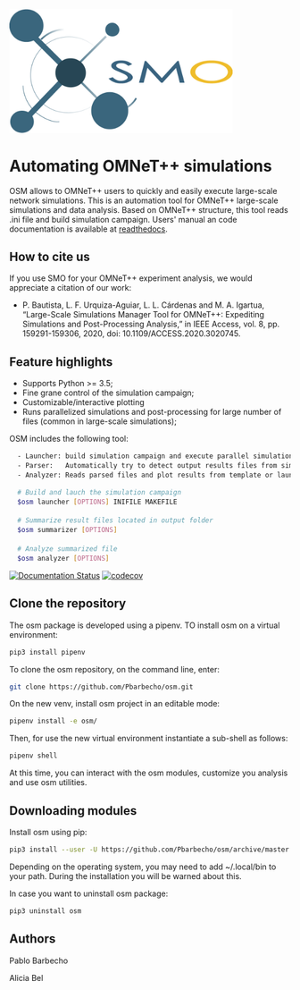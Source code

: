 <p align="left">
  <img src="doc/logo.png" width="400">
</p>

# Automating OMNeT++ simulations #

OSM allows to OMNeT++ users to quickly and easily execute large-scale network simulations. 
This is an automation tool for OMNeT++ large-scale simulations and data analysis.
Based on OMNeT++ structure, this tool reads .ini file and build simulation campaign.
Users' manual an code documentation is available at [readthedocs][rtd].
 
How to cite us 
--------------

If you use SMO for your OMNeT++ experiment analysis, we would appreciate a citation of our work:

* P. Bautista, L. F. Urquiza-Aguiar, L. L. Cárdenas and M. A. Igartua, “Large-Scale Simulations Manager Tool for OMNeT++: Expediting Simulations and Post-Processing Analysis,” in IEEE Access, vol. 8, pp. 159291-159306, 2020, doi: 10.1109/ACCESS.2020.3020745.


Feature highlights 
------------------

* Supports Python >= 3.5;
* Fine grane control of the simulation campaign;
* Customizable/interactive plotting
* Runs parallelized simulations and post-processing for large number of files (common in large-scale simulations);



OSM includes the following tool:    
```bash
  - Launcher: build simulation campaign and execute parallel simulations in batches.
  - Parser:   Automatically try to detect output results files from simulation campaign (.vec,.sca, custom format) and convert those to an unique output file. 
  - Analyzer: Reads parsed files and plot results from template or launch an interactive plot in a web browser (pyvot tables). 
```

```bash
  # Build and lauch the simulation campaign
  $osm launcher [OPTIONS] INIFILE MAKEFILE

  # Summarize result files located in output folder
  $osm summarizer [OPTIONS] 

  # Analyze summarized file 
  $osm analyzer [OPTIONS] 
```

[![Documentation Status](https://readthedocs.org/projects/osm/badge/?version=latest)](https://osm.readthedocs.io/en/latest/?badge=latest)
[![codecov](https://codecov.io/gh/Pbarbecho/osm/branch/master/graph/badge.svg)](https://codecov.io/gh/Pbarbecho/osm)


## Clone the repository ##
The osm package is developed using a pipenv. TO install osm on a virtual environment:
```bash
pip3 install pipenv
```

To clone the osm repository, on the command line, enter:
```bash
git clone https://github.com/Pbarbecho/osm.git
```
On the new venv, install osm project in an editable mode:

```bash
pipenv install -e osm/
```

Then, for use the new virtual environment instantiate a sub-shell as follows:

```bash
pipenv shell
```

At this time, you can interact with the osm modules, customize you analysis and use osm utilities. 

## Downloading modules ##

Install osm using pip:
```bash
pip3 install --user -U https://github.com/Pbarbecho/osm/archive/master.zip
```

Depending on the operating system, you may need to add ~/.local/bin to your path. During the installation you will be warned about this.
 
 
In case you want to uninstall osm package: 

```bash
pip3 uninstall osm
```

## Authors ##

Pablo Barbecho

Alicia Bel

[rtd]: https://osm.readthedocs.io/en/latest/
